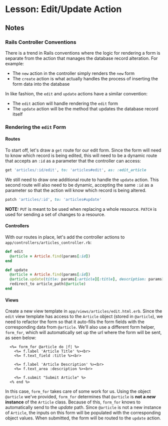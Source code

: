 # Lesson: Edit/Update Action

## Notes

### Rails Controller Conventions

There is a trend in Rails conventions where the logic for rendering a form is separate from the action that manages the database record alteration. For example:

- The `new` action in the controller simply renders the `new` form
- The `create` action is what actually handles the process of inserting the form data into the database

In like fashion, the `edit` and `update` actions have a similar convention:

- The `edit` action will handle rendering the `edit` form
- The `update` action will be the method that updates the database record itself

### Rendering the `edit` Form

#### Routes

To start off, let's draw a `get` route for our edit form. Since the form will need to know which record is being edited, this will need to be a dynamic route that accepts an `:id` as a parameter that the controller can access:

```ruby
get 'articles/:id/edit', to: 'articles#edit', as: :edit_article
```

We still need to draw one additional route to handle the `update` action. This second route will also need to be dynamic, accepting the same `:id` as a parameter so that the action will know which record is being altered.

```ruby
patch 'articles/:id', to: 'articles#update'
```

**NOTE:** `PUT` is meant to be used when replacing a whole resource. `PATCH` is used for sending a set of changes to a resource.

#### Controllers

With our routes in place, let's add the controller actions to `app/controllers/articles_controller.rb`:

```ruby
def edit
  @article = Article.find(params[:id])
end

def update
  @article = Article.find(params[:id])
  @article.update(title: params[:article][:title], description: params[:article][:description])
  redirect_to article_path(@article)
end
```

#### Views

Create a new view template in `app/views/articles/edit.html.erb`. Since the `edit` view template has access to the `Article` object (stored in `@article`), we need to refactor the form so that it auto-fills the form fields with the corresponding data from `@article`. We'll also use a different form helper, `form_for`, which will automatically set up the url where the form will be sent, as seen below:

```erb
  <%= form_for @article do |f| %>
    <%= f.label 'Article Title' %><br>
    <%= f.text_field :title %><br>

    <%= f.label 'Article Description' %><br>
    <%= f.text_area :description %><br>

    <%= f.submit "Submit Article" %>
  <% end %>
```

In this case, `form_for` takes care of some work for us. Using the object `@article` we've provided, `form_for` determines that `@article` is **not a _new_ instance** of the `Article` class. Because of this, `form_for` knows to automatically send to the _update_ path. Since `@article` is not a new instance of `Article`, the inputs on this form will be populated with the corresponding object values. When submitted, the form will be routed to the `update` action.
